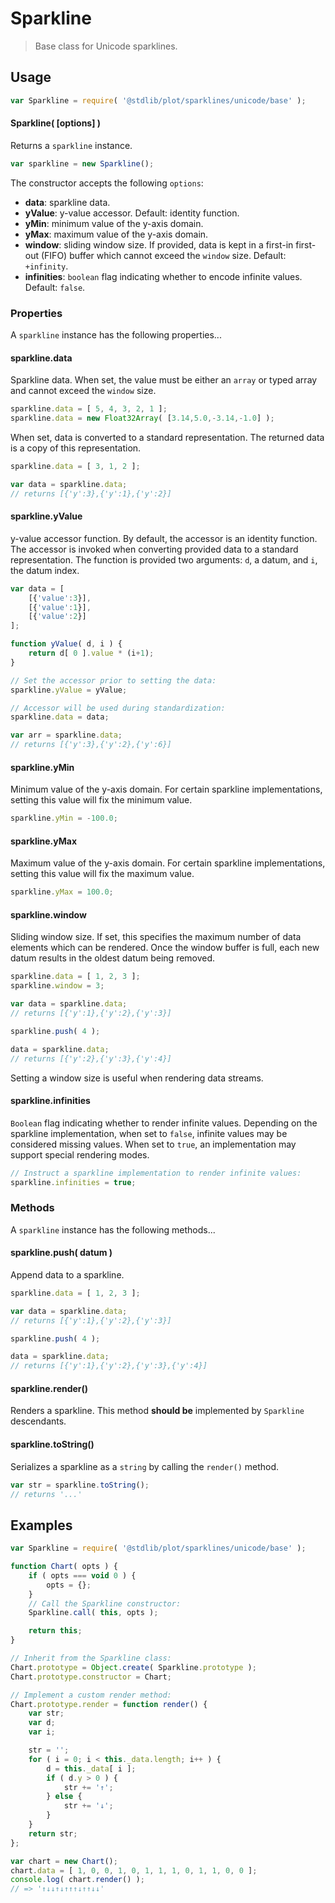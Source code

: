 Sparkline
===

> Base class for Unicode sparklines.


<!-- <usage> -->

## Usage

``` javascript
var Sparkline = require( '@stdlib/plot/sparklines/unicode/base' );
```

#### Sparkline( \[options\] )

Returns a `sparkline` instance.

``` javascript
var sparkline = new Sparkline();
```

The constructor accepts the following `options`:

* __data__: sparkline data.
* __yValue__: y-value accessor. Default: identity function.
* __yMin__: minimum value of the y-axis domain.
* __yMax__: maximum value of the y-axis domain.
* __window__: sliding window size. If provided, data is kept in a first-in first-out (FIFO) buffer which cannot exceed the `window` size. Default: `+infinity`.
* __infinities__: `boolean` flag indicating whether to encode infinite values. Default: `false`.


### Properties

A `sparkline` instance has the following properties...


#### sparkline.data

Sparkline data. When set, the value must be either an `array` or typed array and cannot exceed the `window` size.

``` javascript
sparkline.data = [ 5, 4, 3, 2, 1 ];
sparkline.data = new Float32Array( [3.14,5.0,-3.14,-1.0] );
```

When set, data is converted to a standard representation. The returned data is a copy of this representation.

``` javascript
sparkline.data = [ 3, 1, 2 ];

var data = sparkline.data;
// returns [{'y':3},{'y':1},{'y':2}]
```

#### sparkline.yValue

y-value accessor function. By default, the accessor is an identity function. The accessor is invoked when converting provided data to a standard representation. The function is provided two arguments: `d`, a datum, and `i`, the datum index.

``` javascript
var data = [
    [{'value':3}],
    [{'value':1}],
    [{'value':2}]
];

function yValue( d, i ) {
    return d[ 0 ].value * (i+1);
}

// Set the accessor prior to setting the data:
sparkline.yValue = yValue;

// Accessor will be used during standardization:
sparkline.data = data;

var arr = sparkline.data;
// returns [{'y':3},{'y':2},{'y':6}]
```


#### sparkline.yMin

Minimum value of the y-axis domain. For certain sparkline implementations, setting this value will fix the minimum value.

``` javascript
sparkline.yMin = -100.0;
```


#### sparkline.yMax

Maximum value of the y-axis domain. For certain sparkline implementations, setting this value will fix the maximum value.

``` javascript
sparkline.yMax = 100.0;
```


#### sparkline.window

Sliding window size. If set, this specifies the maximum number of data elements which can be rendered. Once the window buffer is full, each new datum results in the oldest datum being removed.

``` javascript
sparkline.data = [ 1, 2, 3 ];
sparkline.window = 3;

var data = sparkline.data;
// returns [{'y':1},{'y':2},{'y':3}]

sparkline.push( 4 );

data = sparkline.data;
// returns [{'y':2},{'y':3},{'y':4}]
```

Setting a window size is useful when rendering data streams.


#### sparkline.infinities

`Boolean` flag indicating whether to render infinite values. Depending on the sparkline implementation, when set to `false`, infinite values may be considered missing values. When set to `true`, an implementation may support special rendering modes.

``` javascript
// Instruct a sparkline implementation to render infinite values:
sparkline.infinities = true;
```


### Methods

A `sparkline` instance has the following methods...


#### sparkline.push( datum )

Append data to a sparkline.

``` javascript
sparkline.data = [ 1, 2, 3 ];

var data = sparkline.data;
// returns [{'y':1},{'y':2},{'y':3}]

sparkline.push( 4 );

data = sparkline.data;
// returns [{'y':1},{'y':2},{'y':3},{'y':4}]
```


#### sparkline.render()

Renders a sparkline. This method __should be__ implemented by `Sparkline` descendants.


#### sparkline.toString()

Serializes a sparkline as a `string` by calling the `render()` method.

``` javascript
var str = sparkline.toString();
// returns '...'
```


<!-- </usage> -->


<!-- <examples> -->

## Examples

``` javascript
var Sparkline = require( '@stdlib/plot/sparklines/unicode/base' );

function Chart( opts ) {
    if ( opts === void 0 ) {
        opts = {};
    }
    // Call the Sparkline constructor:
    Sparkline.call( this, opts );

    return this;
}

// Inherit from the Sparkline class:
Chart.prototype = Object.create( Sparkline.prototype );
Chart.prototype.constructor = Chart;

// Implement a custom render method:
Chart.prototype.render = function render() {
    var str;
    var d;
    var i;

    str = '';
    for ( i = 0; i < this._data.length; i++ ) {
        d = this._data[ i ];
        if ( d.y > 0 ) {
            str += '↑';
        } else {
            str += '↓';
        }
    }
    return str;
};

var chart = new Chart();
chart.data = [ 1, 0, 0, 1, 0, 1, 1, 1, 0, 1, 1, 0, 0 ];
console.log( chart.render() );
// => '↑↓↓↑↓↑↑↑↓↑↑↓↓'
```

<!-- </examples> -->


<!-- <links> -->

<!-- </links> -->

